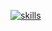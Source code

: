 [![skills](https://skillicons.dev/icons?i=c,cpp,cs,java,py,go,bash,html,css,js,ts,php,postgres,mysql,mongodb,nodejs,express,react,vue,alpinejs,symfony,electron,discordjs,vite,git,github,githubactions,cmake,postman,docker,visualstudio,vscode,androidstudio,npm)](https://skillicons.dev)
